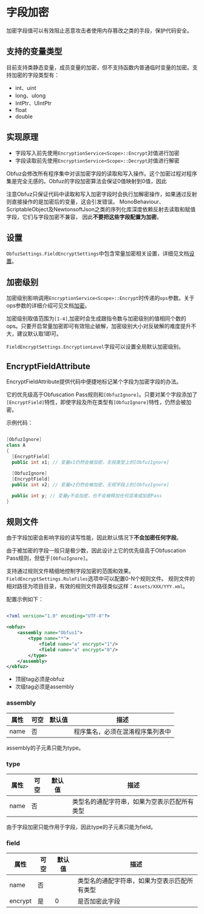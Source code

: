 # 字段加密

加密字段值可以有效阻止恶意攻击者使用内存篡改之类的手段，保护代码安全。

## 支持的变量类型

目前支持类静态变量，成员变量的加密，但不支持函数内普通临时变量的加密。支持加密的字段类型有：

- int、uint
- long、ulong
- IntPtr、UIntPtr
- float
- double

## 实现原理

- 字段写入前先使用`EncryptionService<Scope>::Encrypt`对值进行加密
- 字段读取前先使用`EncryptionService<Scope>::Decrypt`对值进行解密

Obfuz会修改所有程序集中对该加密字段的读取和写入操作。这个加密过程对程序集是完全无感的。Obfuz的字段加密算法会保证0值映射到0值，因此

注意Obfuz只保证代码中读取和写入加密字段时会执行加解密操作，如果通过反射则直接操作的是加密后的变量，这会引发错误。
MonoBehaviour、ScriptableObject及NewtonsoftJson之类的序列化库深度依赖反射去读取和赋值字段，它们与字段加密不兼容，
因此**不要把这些字段配置为加密**。

## 设置

`ObfuzSettings.FieldEncryptSettings`中包含常量加密相关设置，详细见文档[设置](./configuration)。

## 加密级别

加密级别影响调用`EncryptionService<Scope>::Encrypt`时传递的`ops`参数。关于ops参数的详细介绍可见文档[加密](./encryption)。

加密级别取值范围为`[1-4]`,加密时会生成跟指令数与加密级别的值相同个数的ops。只要开启常量加密即可有效阻止破解，加密级别大小对反破解的难度提升不大，建议默认取1即可。

`FieldEncryptSettings.EncryptionLevel`字段可以设置全局默认加密级别。

## EncryptFieldAttribute

EncryptFieldAttribute提供代码中便捷地标记某个字段为加密字段的办法。

它的优先级高于Obfuscation Pass规则和`[ObfuzIgnore]`。只要对某个字段添加了`[EncryptField]`特性，即使字段及所在类型有`[ObfuzIgnore]`特性，仍然会被加密。

示例代码：

```csharp

[ObfuzIgnore]
class A
{
  [EncryptField]
  public int x1; // 变量x1仍然会被加密，无视类型上的[ObfuzIgnore]
  
  [ObfuzIgnore]
  [EncryptField]
  public int x2; // 变量x2仍然会被加密，无视字段上的[ObfuzIgnore]

  public int y; // 变量y不会加密，也不会被释加任何混淆或加密Pass
}

```

## 规则文件

由于字段加密会影响字段的读写性能，因此默认情况下**不会加密任何字段**。

由于被加密的字段一般只是极少数，因此设计上它的优先级高于Obfuscation Pass规则，但低于`[ObfuzIgnore]`。

支持通过规则文件精细地控制字段加密的范围和效果。`FieldEncryptSettings.RuleFiles`选项中可以配置0-N个规则文件。
规则文件的相对路径为项目目录，有效的规则文件路径类似这样：`Assets/XXX/YYY.xml`。

配置示例如下：

```xml

<?xml version="1.0" encoding="UTF-8"?>

<obfuz>
    <assembly name="Obfus1">
        <type name="*">
            <field name="a" encrypt="1"/>
            <field name="a" encrypt="0"/>
        </type>
    </assembly>
</obfuz>
```

- 顶层tag必须是obfuz
- 次级tag必须是assembly

### assembly

|属性|可空|默认值|描述|
|-|-|-|-|
|name|否||程序集名，必须在混淆程序集列表中|

assembly的子元素只能为type。

### type

|属性|可空|默认值|描述|
|-|-|-|-|
|name|否||类型名的通配字符串，如果为空表示匹配所有类型|

由于字段加密只能作用于字段，因此type的子元素只能为field。

### field

|属性|可空|默认值|描述|
|-|-|-|-|
|name|否||类型名的通配字符串，如果为空表示匹配所有类型|
|encrypt|是|0|是否加密此字段|